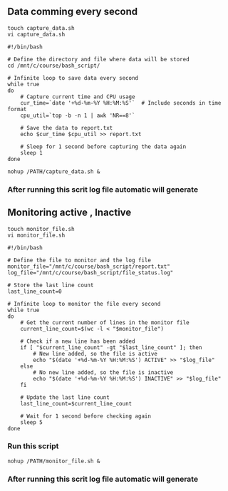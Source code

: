 ## Data comming every second 

```
touch capture_data.sh
vi capture_data.sh
```

```
#!/bin/bash

# Define the directory and file where data will be stored
cd /mnt/c/course/bash_script/

# Infinite loop to save data every second
while true
do
    # Capture current time and CPU usage
    cur_time=`date '+%d-%m-%Y %H:%M:%S'`  # Include seconds in time format
    cpu_util=`top -b -n 1 | awk 'NR==8'`

    # Save the data to report.txt
    echo $cur_time $cpu_util >> report.txt

    # Sleep for 1 second before capturing the data again
    sleep 1
done
```

```
nohup /PATH/capture_data.sh &
```
### After running this scrit log file automatic will generate 

## Monitoring active , Inactive


```
touch monitor_file.sh
vi monitor_file.sh
```

```
#!/bin/bash

# Define the file to monitor and the log file
monitor_file="/mnt/c/course/bash_script/report.txt"
log_file="/mnt/c/course/bash_script/file_status.log"

# Store the last line count
last_line_count=0

# Infinite loop to monitor the file every second
while true
do
    # Get the current number of lines in the monitor file
    current_line_count=$(wc -l < "$monitor_file")

    # Check if a new line has been added
    if [ "$current_line_count" -gt "$last_line_count" ]; then
        # New line added, so the file is active
        echo "$(date '+%d-%m-%Y %H:%M:%S') ACTIVE" >> "$log_file"
    else
        # No new line added, so the file is inactive
        echo "$(date '+%d-%m-%Y %H:%M:%S') INACTIVE" >> "$log_file"
    fi

    # Update the last line count
    last_line_count=$current_line_count

    # Wait for 1 second before checking again
    sleep 5
done
```

### Run this script 
```
nohup /PATH/monitor_file.sh &
```

### After running this scrit log file automatic will generate 
